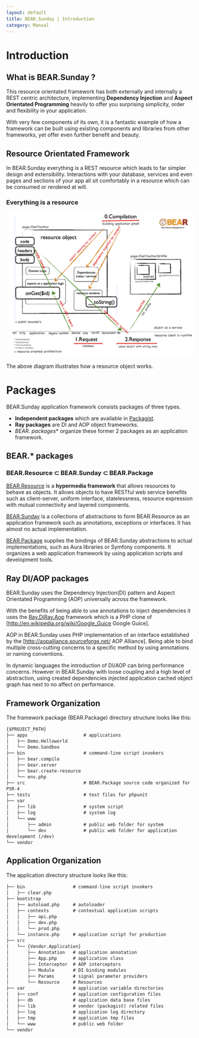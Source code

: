 ```yaml
---
layout: default
title: BEAR.Sunday | Introduction
category: Manual
---
```


# Introduction

## What is BEAR.Sunday ?

This resource orientated framework has both externally and internally a REST centric architecture, implementing **Dependency Injection** and **Aspect Orientated Programming** heavily to offer you surprising simplicity, order and flexibility in your application.

With very few components of its own, it is a fantastic example of how a framework can be built using existing components and libraries from other frameworks, yet offer even further benefit and beauty.

## Resource Orientated Framework

In BEAR.Sunday everything is a REST resource which leads to far simpler design and extensibility. Interactions with your database, services and even pages and sections of your app all sit comfortably in a resource which can be consumed or rendered at will.

### Everything is a resource

<img src="/images/screen/diagram.png" style="max-width: 100%;height: auto;"/>

The above diagram illustrates how a resource object works.

# Packages

BEAR.Sunday application framework consists packages of three types. 

* **Independent packages** which are available in [Packagist](https://packagist.org/).
* **Ray packages** are DI and AOP object frameworks.
* **BEAR.* packages** organize these former 2 packages as an application framework.

## BEAR.* packages

### BEAR.Resource ⊂ BEAR.Sunday ⊂ BEAR.Package

[BEAR.Resource](https://github.com/koriym/BEAR.Sunday) is a **hypermedia framework** that allows resources to behave as objects.
It allows objects to have RESTful web service benefits such as client-server, uniform interface, statelessness, resource expression with mutual connectivity and layered components.

[BEAR.Sunday](https://github.com/koriym/BEAR.Sunday) is a collections of abstractions to form BEAR.Resource as an application framework such as annotations, exceptions or interfaces. It has almost no actual implementation.

[BEAR.Package](https://github.com/koriym/BEAR.Package) supplies the bindings of BEAR.Sunday abstractions to actual implementations, such as Aura libraries or Symfony components.
It organizes a web application framework by using application scripts and development tools.

## Ray DI/AOP packages

BEAR.Sunday uses the Dependency Injection(DI) pattern and Aspect Orientated Programming (AOP) universally across the framework.

With the benefits of being able to use annotations to inject dependencies it uses the [Ray.Di](https://github.com/koriym/Ray.Di)[Ray.Aop](https://github.com/koriym/Ray.Aop) framework which is a PHP clone of [http://en.wikipedia.org/wiki/Google_Guice Google Guice].

AOP in BEAR.Sunday uses PHP implementation of an interface established by the [http://aopalliance.sourceforge.net/ AOP Alliance]. Being able to bind multiple cross-cutting concerns to a specific method by using annotations or naming conventions.

In dynamic languages the introduction of DI/AOP can bring performance concerns.
However in BEAR.Sunday with loose coupling and a high level of abstraction, using created dependencies injected application cached object graph has next to no affect on performance.

## Framework Organization

The framework package (BEAR.Package) directory structure looks like this:

```
{$PROJECT_PATH}
├── apps                     # applications
│   ├── Demo.Helloworld
│   └── Demo.Sandbox
├── bin                      # command-line script invokers
│   ├── bear.compile
│   ├── bear.server
│   ├── bear.create-resource
│   └── env.php
├── src                      # BEAR.Package source code organized for PSR-4
├── tests                    # test files for phpunit
├── var
│   ├── lib                  # system script
│   ├── log                  # system log
│   └── www
│       ├── admin            # public web folder for system
│       └── dev              # public web folder for application development (/dev)
└── vendor
```

## Application Organization

The application directory structure looks like this:

```
├── bin                  # command-line script invokers
│   ├── clear.php
├── bootstrap
│   ├── autoload.php     # autoloader
│   ├── contexts         # contextual application scripts
│   │   ├── api.php
│   │   ├── dev.php
│   │   └── prod.php
│   └── instance.php     # application script for production
├── src
│   └── {Vendor.Application}
│       ├── Annotation   # application annotation
│       ├── App.php      # application class
│       ├── Interceptor  # AOP interceptors
│       ├── Module       # DI binding modules
│       ├── Params       # signal parameter providers
│       └── Resource     # Resources
├── var                  # application variable directories
│   ├── conf             # application configuration files
│   ├── db               # application data base files
│   ├── lib              # vendor (packagist) related files
│   ├── log              # application log directory
│   ├── tmp              # application tmp files
│   └── www              # public web folder
└── vendor
```
